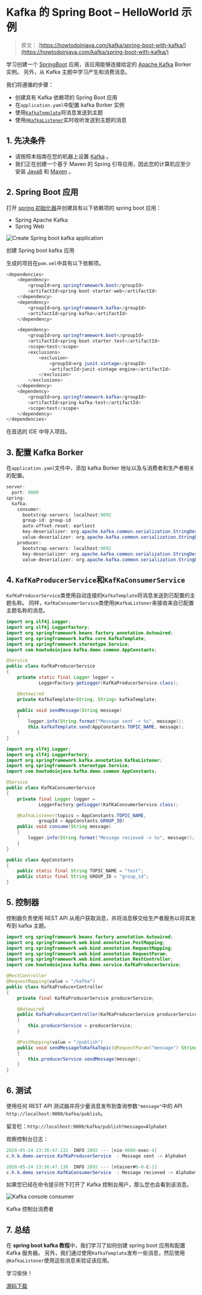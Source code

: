 # Kafka 的 Spring Boot – HelloWorld 示例

> 原文： [https://howtodoinjava.com/kafka/spring-boot-with-kafka/](https://howtodoinjava.com/kafka/spring-boot-with-kafka/)

学习创建一个 [SpringBoot](https://howtodoinjava.com/spring-boot-tutorials/) 应用，该应用能够连接给定的 [Apache Kafka](https://howtodoinjava.com/kafka/tutorial-introduction/) Borker 实例。 另外，从 Kafka 主题中学习产生和消费消息。

我们将遵循的步骤：

*   创建具有 Kafka 依赖项的 Spring Boot 应用
*   在`application.yaml`中配置 kafka Borker 实例
*   使用[`KafkaTemplate`](https://docs.spring.io/spring-kafka/api/org/springframework/kafka/core/KafkaTemplate.html)将消息发送到主题
*   使用[`@KafkaListener`](https://docs.spring.io/spring-kafka/api/org/springframework/kafka/annotation/KafkaListener.html)实时收听发送到主题的消息

## 1\. 先决条件

*   请按照本指南在您的机器上设置 [Kafka](https://howtodoinjava.com/kafka/getting-started-windows-10/) 。
*   我们正在创建一个基于 Maven 的 Spring 引导应用，因此您的计算机应至少安装 [Java8](https://howtodoinjava.com/java/basics/jdk-jre-jvm/#downloads) 和 [Maven](https://howtodoinjava.com/maven/how-to-install-maven-on-windows/) 。

## 2\. Spring Boot 应用

打开 [spring 初始化器](https://start.spring.io/)并创建具有以下依赖项的 spring boot 应用：

*   Spring Apache Kafka
*   Spring Web

![Create Spring boot kafka application](img/d7bb66cc159402dd892788a5a66e675c.png)

创建 Spring boot kafka 应用



生成的项目在`pom.xml`中具有以下依赖项。

```java
<dependencies>
	<dependency>
		<groupId>org.springframework.boot</groupId>
		<artifactId>spring-boot-starter-web</artifactId>
	</dependency>
	<dependency>
		<groupId>org.springframework.kafka</groupId>
		<artifactId>spring-kafka</artifactId>
	</dependency>

	<dependency>
		<groupId>org.springframework.boot</groupId>
		<artifactId>spring-boot-starter-test</artifactId>
		<scope>test</scope>
		<exclusions>
			<exclusion>
				<groupId>org.junit.vintage</groupId>
				<artifactId>junit-vintage-engine</artifactId>
			</exclusion>
		</exclusions>
	</dependency>
	<dependency>
		<groupId>org.springframework.kafka</groupId>
		<artifactId>spring-kafka-test</artifactId>
		<scope>test</scope>
	</dependency>
</dependencies>

```

在首选的 IDE 中导入项目。

## 3\. 配置 Kafka Borker

在`application.yaml`文件中，添加 kafka Borker 地址以及与消费者和生产者相关的配置。

```java
server:
  port: 9000
spring:
  kafka:
    consumer:
      bootstrap-servers: localhost:9092
      group-id: group-id
      auto-offset-reset: earliest
      key-deserializer: org.apache.kafka.common.serialization.StringDeserializer
      value-deserializer: org.apache.kafka.common.serialization.StringDeserializer
    producer:
      bootstrap-servers: localhost:9092
      key-deserializer: org.apache.kafka.common.serialization.StringDeserializer
      value-deserializer: org.apache.kafka.common.serialization.StringDeserializer

```

## 4\. `KafKaProducerService`和`KafKaConsumerService`

`KafKaProducerService`类使用自动连接的`KafkaTemplate`将消息发送到已配置的主题名称。 同样，`KafKaConsumerService`类使用`@KafkaListener`来接收来自已配置主题名称的消息。

```java
import org.slf4j.Logger;
import org.slf4j.LoggerFactory;
import org.springframework.beans.factory.annotation.Autowired;
import org.springframework.kafka.core.KafkaTemplate; 
import org.springframework.stereotype.Service;
import com.howtodoinjava.kafka.demo.common.AppConstants;

@Service
public class KafKaProducerService 
{
	private static final Logger logger = 
			LoggerFactory.getLogger(KafKaProducerService.class);

	@Autowired
	private KafkaTemplate<String, String> kafkaTemplate;

	public void sendMessage(String message) 
	{
		logger.info(String.format("Message sent -> %s", message));
		this.kafkaTemplate.send(AppConstants.TOPIC_NAME, message);
	}
}

```

```java
import org.slf4j.Logger;
import org.slf4j.LoggerFactory;
import org.springframework.kafka.annotation.KafkaListener;
import org.springframework.stereotype.Service;
import com.howtodoinjava.kafka.demo.common.AppConstants;

@Service
public class KafKaConsumerService 
{
	private final Logger logger = 
			LoggerFactory.getLogger(KafKaConsumerService.class);

	@KafkaListener(topics = AppConstants.TOPIC_NAME, 
			groupId = AppConstants.GROUP_ID)
	public void consume(String message) 
	{
		logger.info(String.format("Message recieved -> %s", message));
	}
}

```

```java
public class AppConstants 
{
	public static final String TOPIC_NAME = "test";
	public static final String GROUP_ID = "group_id";
}

```

## 5\. 控制器

控制器负责使用 REST API 从用户获取消息，并将消息移交给生产者服务以将其发布到 kafka 主题。

```java
import org.springframework.beans.factory.annotation.Autowired;
import org.springframework.web.bind.annotation.PostMapping;
import org.springframework.web.bind.annotation.RequestMapping;
import org.springframework.web.bind.annotation.RequestParam;
import org.springframework.web.bind.annotation.RestController;
import com.howtodoinjava.kafka.demo.service.KafKaProducerService;

@RestController
@RequestMapping(value = "/kafka")
public class KafkaProducerController 
{
	private final KafKaProducerService producerService;

	@Autowired
	public KafkaProducerController(KafKaProducerService producerService) 
	{
		this.producerService = producerService;
	}

	@PostMapping(value = "/publish")
	public void sendMessageToKafkaTopic(@RequestParam("message") String message) 
	{
		this.producerService.sendMessage(message);
	}
}

```

## 6\. 测试

使用任何 REST API 测试器并将少量消息发布到查询参数`"message"`中的 API `http://localhost:9000/kafka/publish`。

留言栏：`http://localhost:9000/kafka/publish?message=Alphabet`

观察控制台日志：

```java
2020-05-24 23:36:47.132  INFO 2092 --- [nio-9000-exec-4] 
c.h.k.demo.service.KafKaProducerService  : Message sent -> Alphabet

2020-05-24 23:36:47.138  INFO 2092 --- [ntainer#0-0-C-1] 
c.h.k.demo.service.KafKaConsumerService  : Message recieved -> Alphabet

```

如果您已经在命令提示符下打开了 Kafka 控制台用户，那么您也会看到该消息。

![Kafka console consumer](img/861f0358bedf11102eae7bb564898298.png)

Kafka 控制台消费者



## 7\. 总结

在 **spring boot kafka 教程**中，我们学习了如何创建 spring boot 应用和配置 Kafka 服务器。 另外，我们通过使用`KafkaTemplate`发布一些消息，然后使用`@KafkaListener`使用这些消息来验证该应用。

学习愉快！

[源码下载](https://github.com/lokeshgupta1981/Kafka-Tutorials)